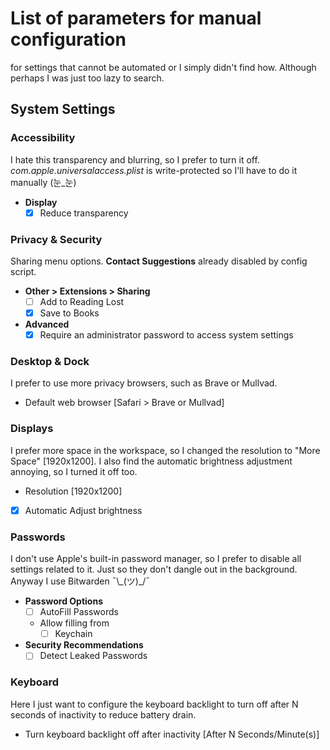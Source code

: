 # List of parameters for manual configuration
for settings that cannot be automated or I simply didn't find how. Although perhaps I was just too lazy to search.

## System Settings
### Accessibility
I hate this transparency and blurring, so I prefer to turn it off. *com.apple.universalaccess.plist* is write-protected so I'll have to do it manually (눈_눈)
* **Display**
	* [x] Reduce transparency

### Privacy & Security
Sharing menu options. **Contact Suggestions** already disabled by config script.
* **Other > Extensions > Sharing**
	* [ ] Add to Reading Lost
	* [x] Save to Books

* **Advanced**
	* [x] Require an administrator password to access system settings

### Desktop & Dock
I prefer to use more privacy browsers, such as Brave or Mullvad.
* Default web browser [Safari > Brave or Mullvad]

### Displays
I prefer more space in the workspace, so I changed the resolution to "More Space" [1920x1200]. I also find the automatic brightness adjustment annoying, so I turned it off too.
* Resolution [1920x1200]
* [x] Automatic Adjust brightness

### Passwords
I don't use Apple's built-in password manager, so I prefer to disable all settings related to it. Just so they don't dangle out in the background. Anyway I use Bitwarden ¯\\\_(ツ)_/¯

* **Password Options**
	* [ ] AutoFill Passwords
	* Allow filling from
		* [ ] Keychain
* **Security Recommendations**
	* [ ] Detect Leaked Passwords

### Keyboard
Here I just want to configure the keyboard backlight to turn off after N seconds of inactivity to reduce battery drain.
* Turn keyboard backlight off after inactivity [After N Seconds/Minute(s)]
